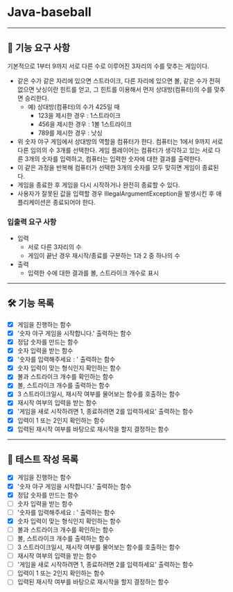 # Java-baseball

***

## 🚀 기능 요구 사항
기본적으로 1부터 9까지 서로 다른 수로 이루어진 3자리의 수를 맞추는 게임이다.

- 같은 수가 같은 자리에 있으면 스트라이크, 다른 자리에 있으면 볼, 같은 수가 전혀 없으면 낫싱이란 힌트를 얻고, 그 힌트를 이용해서 먼저 상대방(컴퓨터)의 수를 맞추면 승리한다.
  - 예) 상대방(컴퓨터)의 수가 425일 때
    - 123을 제시한 경우 : 1스트라이크
    - 456을 제시한 경우 : 1볼 1스트라이크
    - 789를 제시한 경우 : 낫싱
- 위 숫자 야구 게임에서 상대방의 역할을 컴퓨터가 한다. 컴퓨터는 1에서 9까지 서로 다른 임의의 수 3개를 선택한다. 게임 플레이어는 컴퓨터가 생각하고 있는 서로 다른 3개의 숫자를 입력하고, 컴퓨터는 입력한 숫자에 대한 결과를 출력한다.
- 이 같은 과정을 반복해 컴퓨터가 선택한 3개의 숫자를 모두 맞히면 게임이 종료된다.
- 게임을 종료한 후 게임을 다시 시작하거나 완전히 종료할 수 있다.
- 사용자가 잘못된 값을 입력할 경우 IllegalArgumentException을 발생시킨 후 애플리케이션은 종료되어야 한다.

### 입출력 요구 사항
- 입력
  - 서로 다른 3자리의 수
  - 게임이 끝난 경우 재시작/종료를 구분하는 1과 2 중 하나의 수
- 출력
  - 입력한 수에 대한 결과를 볼, 스트라이크 개수로 표시

****

## 🛠 기능 목록
- [X] 게임을 진행하는 함수
- [X] '숫자 야구 게임을 시작합니다.' 출력하는 함수
- [X] 정답 숫자를 만드는 함수
- [X] 숫자 입력을 받는 함수
- [X] '숫자를 입력해주세요 : ' 출력하는 함수
- [X] 숫자 입력이 맞는 형식인지 확인하는 함수
- [X] 볼과 스트라이크 개수를 확인하는 함수
- [X] 볼, 스트라이크 개수를 출력하는 함수
- [X] 3 스트라이크일시, 재시작 여부를 물어보는 함수를 호출하는 함수
- [X] 재시작 여부의 입력을 받는 함수
- [X] '게임을 새로 시작하려면 1, 종료하려면 2를 입력하세요' 출력하는 함수
- [X] 입력이 1 또는 2인지 확인하는 함수
- [X] 입력된 재시작 여부를 바탕으로 재시작을 할지 결정하는 함수

***

## 🧪 테스트 작성 목록
- [X] 게임을 진행하는 함수
- [X] '숫자 야구 게임을 시작합니다.' 출력하는 함수
- [X] 정답 숫자를 만드는 함수
- [ ] 숫자 입력을 받는 함수
- [ ] '숫자를 입력해주세요 : ' 출력하는 함수
- [X] 숫자 입력이 맞는 형식인지 확인하는 함수
- [ ] 볼과 스트라이크 개수를 확인하는 함수
- [ ] 볼, 스트라이크 개수를 출력하는 함수
- [ ] 3 스트라이크일시, 재시작 여부를 물어보는 함수를 호출하는 함수
- [ ] 재시작 여부의 입력을 받는 함수
- [ ] '게임을 새로 시작하려면 1, 종료하려면 2를 입력하세요' 출력하는 함수
- [ ] 입력이 1 또는 2인지 확인하는 함수
- [ ] 입력된 재시작 여부를 바탕으로 재시작을 할지 결정하는 함수